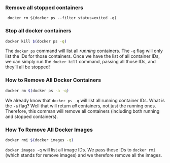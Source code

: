 ### Remove all stopped containers
```
 docker rm $(docker ps --filter status=exited -q)
```
### Stop all docker containers
```bash
docker kill $(docker ps -q)
```
The `docker ps` command will list all _running_ containers. The `-q` flag will only list the IDs for those containers. Once we have the list of all container IDs, we can simply run the `docker kill` command, passing all those IDs, and they’ll all be stopped!
### How to Remove All Docker Containers
```bash
docker rm $(docker ps -a -q)
```
We already know that `docker ps -q` will list all running container IDs. What is the `-a` flag? Well that will return _all_ containers, not just the running ones. Therefore, this comman will remove all containers (including both running and stopped containers).
### How To Remove All Docker Images
```bash
docker rmi $(docker images -q)
```
`docker images -q` will list all image IDs. We pass these IDs to `docker rmi` (which stands for remove images) and we therefore remove all the images.

